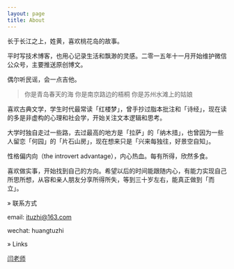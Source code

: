 ```yaml
---
layout: page
title: About
---
```


长于长江之上，姓黄，喜欢桃花岛的故事。

平时写技术博客，也用心记录生活和飘渺的灵感。二零一五年十一月开始维护微信公众号，主要推送原创博文。

偶尔听民谣，会一点吉他。

> 你是青岛春天的海 你是南京路边的梧桐 你是苏州水滩上的姑娘

喜欢古典文学，学生时代最常读「红楼梦」，曾手抄过脂本批注和「诗经」，现在读的多是非虚构的心理和社会学，开始关注文本逻辑和思考。

大学时独自走过一些路，去过最高的地方是「拉萨」的「纳木措」，也曾因为一些人留恋「何园」的「片石山房」，现在想来只是「兴来每独往，好景空自知」。

性格偏内向（the introvert advantage），内心热血。每有所得，欣然多食。

喜欢做实事，开始找到自己的方向。希望以后的时间能跟随内心，有能力实现自己所思所想，从容和亲人朋友分享所得所失，等到三十岁左右，能真正做到「而立」。


» 联系方式

email: ituzhi@163.com

wechat: huangtuzhi

» Links

[闫老师](https://urbem.github.io)
